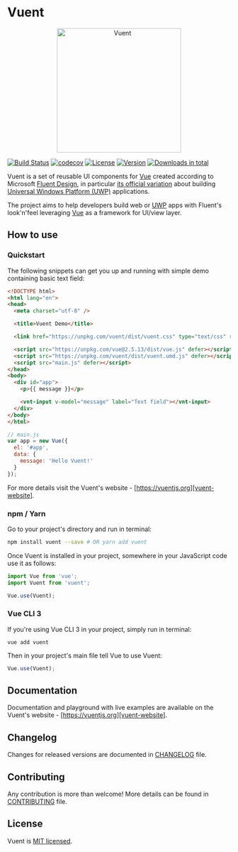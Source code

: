 # Vuent

<p align="center">
  <img src="https://vuentjs.org/logo.svg" alt="Vuent" width="280" />
</p>

[![Build Status](https://dev.azure.com/vuent/vuent/_apis/build/status/arturmiz.vuent)](https://dev.azure.com/vuent/vuent/_build/latest?definitionId=1)
[![codecov](https://codecov.io/gh/arturmiz/vuent/branch/master/graph/badge.svg)](https://codecov.io/gh/arturmiz/vuent)
[![License](https://img.shields.io/npm/l/vuent.svg)](https://www.npmjs.com/package/vuent)
[![Version](https://img.shields.io/npm/v/vuent.svg)](https://www.npmjs.com/package/vuent)
[![Downloads in total](https://img.shields.io/npm/dt/vuent.svg)](https://www.npmjs.com/package/vuent)

Vuent is a set of reusable UI components for [Vue][vue] created according to Microsoft [Fluent Design][fluent], in particular [its official variation][fluent-uwp] about building [Universal Windows Platform (UWP)][uwp] applications.

The project aims to help developers build web or [UWP][uwp] apps with Fluent's look'n'feel leveraging [Vue][vue] as a framework for UI/view layer.

## How to use

### Quickstart

The following snippets can get you up and running with simple demo containing basic text field:

```html
<!DOCTYPE html>
<html lang="en">
<head>
  <meta charset="utf-8" />

  <title>Vuent Demo</title>

  <link href="https://unpkg.com/vuent/dist/vuent.css" type="text/css" rel="stylesheet" media="screen" />

  <script src="https://unpkg.com/vue@2.5.13/dist/vue.js" defer></script>
  <script src="https://unpkg.com/vuent/dist/vuent.umd.js" defer></script>
  <script src="main.js" defer></script>
</head>
<body>
  <div id="app">
    <p>{{ message }}</p>

    <vnt-input v-model="message" label="Text field"></vnt-input>
  </div>
</body>
</html>
```

```javascript
// main.js
var app = new Vue({
  el: '#app',
  data: {
    message: 'Hello Vuent!'
  }
});
```

For more details visit the Vuent's website - [https://vuentjs.org][vuent-website].

### npm / Yarn

Go to your project's directory and run in terminal:

```bash
npm install vuent --save # OR yarn add vuent
```

Once Vuent is installed in your project, somewhere in your JavaScript code use it as follows:

```js
import Vue from 'vue';
import Vuent from 'vuent';

Vue.use(Vuent);
```

### Vue CLI 3

If you're using Vue CLI 3 in your project, simply run in terminal:

```
vue add vuent
```

Then in your project's main file tell Vue to use Vuent:

```js
Vue.use(Vuent);
```

## Documentation

Documentation and playground with live examples are available on the Vuent's website - [https://vuentjs.org][vuent-website].

## Changelog

Changes for released versions are documented in [CHANGELOG][changelog-file] file.

## Contributing

Any contribution is more than welcome! More details can be found in [CONTRIBUTING][contributing-file] file.

## License

Vuent is [MIT licensed](https://github.com/arturmiz/vuent/blob/master/LICENSE).

[vue]: https://vuejs.org
[fluent]: https://fluent.microsoft.com/
[fluent-uwp]: https://developer.microsoft.com/en-us/windows/apps/design
[uwp]: https://developer.microsoft.com/en-us/windows/apps
[contributing-file]: https://github.com/arturmiz/vuent/blob/master/.github/CONTRIBUTING.md
[changelog-file]: https://github.com/arturmiz/vuent/blob/master/CHANGELOG.md]
[vuent-website]: https://vuentjs.org
